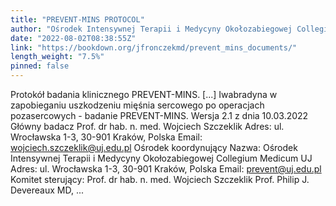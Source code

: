```yaml
---
title: "PREVENT-MINS PROTOCOL"
author: "Ośrodek Intensywnej Terapii i Medycyny Okołozabiegowej Collegium Medicum"
date: "2022-08-02T08:38:55Z"
link: "https://bookdown.org/jfronczekmd/prevent_mins_documents/"
length_weight: "7.5%"
pinned: false
---
```


Protokół badania klinicznego PREVENT-MINS. [...] Iwabradyna w zapobieganiu uszkodzeniu mięśnia sercowego po operacjach pozasercowych - badanie PREVENT-MINS. Wersja 2.1 z dnia 10.03.2022 Główny badacz Prof. dr hab. n. med. Wojciech Szczeklik
Adres: ul. Wrocławska 1-3, 30-901 Kraków, Polska
Email: wojciech.szczeklik@uj.edu.pl Ośrodek koordynujący Nazwa: Ośrodek Intensywnej Terapii i Medycyny Okołozabiegowej Collegium Medicum UJ
Adres: ul. Wrocławska 1-3, 30-901 Kraków, Polska
Email: prevent@uj.edu.pl Komitet sterujący: Prof. dr hab. n. med. Wojciech Szczeklik
Prof. Philip J. Devereaux MD, ...
